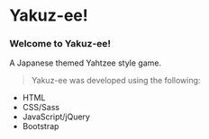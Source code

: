 # Yakuz-ee!

### Welcome to **Yakuz-ee!**

A Japanese themed Yahtzee style game.

> Yakuz-ee was developed using the following:
* HTML
* CSS/Sass
* JavaScript/jQuery
* Bootstrap
